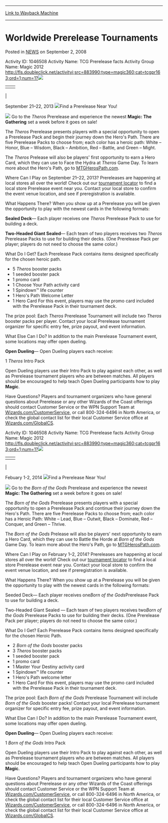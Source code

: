 
---
[Link to Wayback Machine](https://web.archive.org/web/20220117161500/https://magic.wizards.com/en/articles/archive/worldwide-prerelease-tournaments-2008-09-02)

[_metadata_:description]:- "Activity ID: 1046508 Activity Name: TCG Prerelease facts Activity Group Name: Magic 2012"
[_metadata_:generator]:- "Drupal 7 (http://drupal.org)"
[_metadata_:node]:- "186206"
[_metadata_:publish_date]:- "2008-09-02"
[_metadata_:source]:- "div-main-content"
[_metadata_:title]:- "Worldwide Prerelease Tournaments"
[_metadata_:wayback_capture_timestamp]:- "2022-01-17 16:15:00"
[_metadata_:wayback_raw_url]:- "https://web.archive.org/web/20220117161500id_/https://magic.wizards.com/en/articles/archive/worldwide-prerelease-tournaments-2008-09-02"
[_metadata_:wayback_url]:- "https://magic.wizards.com/en/articles/archive/worldwide-prerelease-tournaments-2008-09-02"
---


Worldwide Prerelease Tournaments
================================



 Posted in [NEWS](/en/articles)
 on September 2, 2008 










 Activity ID: 1046508 Activity Name: TCG Prerelease facts Activity Group Name: Magic 2012 <http://fls.doubleclick.net/activityi;src=883990;type=magic360;cat=tcgpr163;ord=1;num=1?>![](https://media.wizards.com/images/magic/tcg/products/ths/Header/EN_THS_InsideHeader_PRE.jpg)

|  |  |
| --- | --- |
| |  |
 |

September 21–22, 2013
![](https://media.wizards.com/legacy/mtg/images/widgets/storelocator/ths.png)Find a Prerelease Near You!

![](https://media.wizards.com/legacy/mtg/images/widgets/storelocator/en_largestorelocatorgobutton_static.png) Go to the *Theros* Prerelease and experience the newest **Magic: The Gathering** set a week before it goes on sale! 

 The *Theros* Prerelease presents players with a special opportunity to open a Prerelease Pack and begin their journey down the Hero's Path. There are five Prerelease Packs to choose from; each color has a heroic path: White – Honor, Blue – Wisdom, Black – Ambition, Red – Battle, and Green – Might. 

 The *Theros* Prelease will also be players' first opportunity to earn a Hero Card, which they can use to Face the Hydra at *Theros* Game Day. To learn more about the Hero's Path, go to [MTGHerosPath.com](http://MTGHerosPath.com). 

Where Can I Play on September 21–22, 2013?
 Prereleases are happening at local stores all over the world! Check out our [tournament locator](http://locator.wizards.com/) to find a local store Prerelease event near you. Contact your local store to confirm the event venue location, and see if preregistration is available. 

What Happens There?
When you show up at a Prerelease you will be given the opportunity to play with the newest cards in the following formats:

**Sealed Deck**— Each player receives one *Theros* Prerelease Pack to use for building a deck. 

**Two-Headed Giant Sealed**— Each team of two players receives two *Theros* Prerelease Packs to use for building their decks. (One Prerelease Pack per player; players do not need to choose the same color.) 

What Do I Get?
Each Prerelease Pack contains items designed specifically for the chosen heroic path.

* 5 *Theros* booster packs
* 1 seeded booster pack
* 1 promo card
* 1 Choose Your Path activity card
* 1 Spindown™ life counter
* 1 Hero's Path Welcome Letter
* 1 Hero Card
For this event, players may use the promo card included with the Prerelease Pack in their tournament deck.

 The prize pool: Each *Theros* Prerelease Tournament will include two *Theros* booster packs per player. Contact your local Prerelease tournament organizer for specific entry fee, prize payout, and event information. 

What Else Can I Do?
In addition to the main Prerelease Tournament event, some locations may offer open dueling.

**Open Dueling**— Open Dueling players each receive: 

 1 *Theros* Intro Pack 

 Open Dueling players use their Intro Pack to play against each other, as well as Prerelease tournament players who are between matches. All players should be encouraged to help teach Open Dueling participants how to play **Magic**. 

Have Questions?
 Players and tournament organizers who have general questions about Prerelease or any other Wizards of the Coast offerings should contact Customer Service or the WPN Support Team at [Wizards.com/CustomerService](http://wizards.custhelp.com/), or call 800-324-6496 in North America, or check the global contact list for their local Customer Service office at [Wizards.com/GlobalCS](http://company.wizards.com/contactus). 

 Activity ID: 1046508 Activity Name: TCG Prerelease facts Activity Group Name: Magic 2012 <http://fls.doubleclick.net/activityi;src=883990;type=magic360;cat=tcgpr163;ord=1;num=1?>![](https://media.wizards.com/images/magic/tcg/products/bng/iaxsknaw98922/headers/EN_BNG_InsideHeaders_PRE.jpg)

|  |  |
| --- | --- |
| |  |
 |

Febuary 1-2, 2014
![](https://media.wizards.com/legacy/mtg/images/widgets/storelocator/bng.png)Find a Prerelease Near You!

![](https://media.wizards.com/legacy/mtg/images/widgets/storelocator/en_largestorelocatorgobutton_static.png) Go to the *Born of the Gods* Prerelease and experience the newest **Magic: The Gathering** set a week before it goes on sale! 

 The *Born of the Gods* Prerelease presents players with a special opportunity to open a Prerelease Pack and continue their journey down the Hero's Path. There are five Prerelease Packs to choose from; each color has a Heroic Path: White – Lead, Blue – Outwit, Black – Dominate, Red – Conquer, and Green – Thrive. 

 The *Born of the Gods* Prelease will also be players' next opportunity to earn a Hero Card, which they can use to Battle the Horde at *Born of the Gods* Game Day. To learn more about the Hero's Path, go to [MTGHerosPath.com](http://archive.wizards.com/Promo/HerosPath/Default.aspx). 

Where Can I Play on February 1–2, 2014?
 Prereleases are happening at local stores all over the world! Check out our [tournament locator](http://ww2.wizards.com/StoreAndEventLocator/) to find a local store Prerelease event near you. Contact your local store to confirm the event venue location, and see if preregistration is available. 

What Happens There?
When you show up at a Prerelease you will be given the opportunity to play with the newest cards in the following formats:

 Seeded Deck— Each player receives one*Born of the Gods*Prerelease Pack to use for building a deck. 

 Two-Headed Giant Sealed — Each team of two players receives two*Born of the Gods* Prerelease Packs to use for building their decks. (One Prerelease Pack per player; players do not need to choose the same color.) 

What Do I Get?
Each Prerelease Pack contains items designed specifically for the chosen Heroic Path.

- 2 *Born of the Gods* booster packs
- 3 *Theros* booster packs
- 1 seeded booster pack
- 1 promo card
- 1 Master Your Destiny activity card
- 1 Spindown™ life counter
- 1 Hero's Path welcome letter
- 1 Hero Card
For this event, players may use the promo card included with the Prerelease Pack in their tournament deck.

 The prize pool: Each *Born of the Gods* Prerelease Tournament will include *Born of the Gods* booster packs! Contact your local Prerelease tournament organizer for specific entry fee, prize payout, and event information. 

What Else Can I Do?
In addition to the main Prerelease Tournament event, some locations may offer open dueling.

**Open Dueling**— Open Dueling players each receive:

 1 *Born of the Gods* Intro Pack 

 Open Dueling players use their Intro Pack to play against each other, as well as Prerelease tournament players who are between matches. All players should be encouraged to help teach Open Dueling participants how to play **Magic**. 

Have Questions?
 Players and tournament organizers who have general questions about Prerelease or any other Wizards of the Coast offerings should contact Customer Service or the WPN Support Team at [Wizards.com/CustomerService](http://wizards.custhelp.com/), or call 800-324-6496 in North America, or check the global contact list for their local Customer Service office at [Wizards.com/CustomerService](http://wizards.custhelp.com/), or call 800-324-6496 in North America, or check the global contact list for their local Customer Service office at [Wizards.com/GlobalCS](http://company.wizards.com/contactus). 







